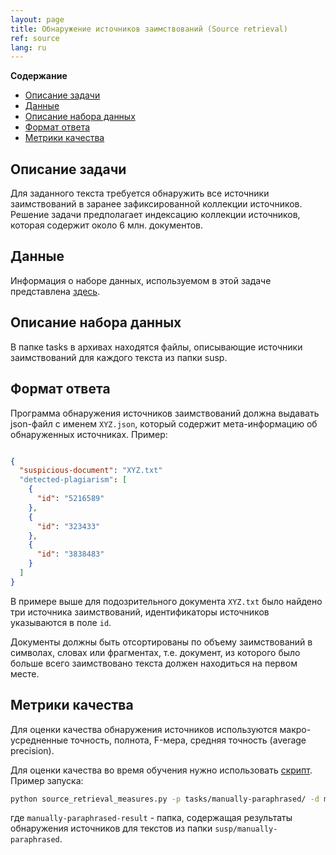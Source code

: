 ```yaml
---
layout: page
title: Обнаружение источников заимствований (Source retrieval)
ref: source
lang: ru
---
```


<!-- markdown-toc start - Don't edit this section. Run M-x markdown-toc-generate-toc again -->
**Содержание**

- [Описание задачи](#Описание-задачи)
- [Данные](#Данные)
- [Описание набора данных](#описание-набора-данных)
- [Формат ответа](#Формат-ответа)
- [Метрики качества](#Метрики-качества)

<!-- markdown-toc end -->



## Описание задачи
Для заданного текста требуется обнаружить все источники заимствований 
в заранее зафиксированной коллекции источников.
Решение задачи предполагает индексацию коллекции источников,
которая содержит около 6 млн. документов.

## Данные 
Информация о наборе данных, используемом в этой задаче представлена [здесь](/content/corpora/paraplag.html#Использование-в-задаче-source-retrieval).

## Описание набора данных
В папке tasks в архивах находятся файлы,
описывающие источники заимствований для каждого текста из папки susp.

## Формат ответа
Программа обнаружения источников заимствований должна выдавать json-файл с именем `XYZ.json`,
который содержит мета-информацию об обнаруженных источниках.
Пример:
```json

{
  "suspicious-document": "XYZ.txt"
  "detected-plagiarism": [
    {
      "id": "5216589"
    },
    {
      "id": "323433"
    },
    {
      "id": "3838483"
    }
  ]
}

```

В примере выше для подозрительного документа `XYZ.txt` было найдено три источника заимствований,
идентификаторы источников указываются в поле `id`.

Документы должны быть отсортированы по объему заимствований в символах,
словах или фрагментах,
т.е. документ,
из которого было больше всего заимствовано текста должен находиться на первом месте.

## Метрики качества

Для оценки качества обнаружения источников используются макро-усредненные точность, полнота, F-мера, средняя точность (average precision).

Для оценки качества во время обучения нужно использовать [скрипт](https://raw.githubusercontent.com/PlagEvalRus/source_retrieval_measures/master/source_retrieval_measures.py).
Пример запуска:

```bash
python source_retrieval_measures.py -p tasks/manually-paraphrased/ -d manually-paraphrased-result
```
где `manually-paraphrased-result` - папка, содержащая результаты обнаружения источников для текстов из папки `susp/manually-paraphrased`.
